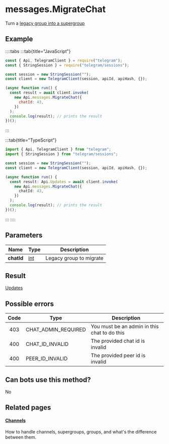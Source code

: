 # messages.MigrateChat

Turn a [legacy group into a supergroup](https://core.telegram.org/api/channel)

## Example

::::tabs
:::tab{title="JavaScript"}

```js
const { Api, TelegramClient } = require("telegram");
const { StringSession } = require("telegram/sessions");

const session = new StringSession("");
const client = new TelegramClient(session, apiId, apiHash, {});

(async function run() {
  const result = await client.invoke(
    new Api.messages.MigrateChat({
      chatId: 43,
    })
  );
  console.log(result); // prints the result
})();
```

:::

:::tab{title="TypeScript"}

```ts
import { Api, TelegramClient } from "telegram";
import { StringSession } from "telegram/sessions";

const session = new StringSession("");
const client = new TelegramClient(session, apiId, apiHash, {});

(async function run() {
  const result: Api.Updates = await client.invoke(
    new Api.messages.MigrateChat({
      chatId: 43,
    })
  );
  console.log(result); // prints the result
})();
```

:::
::::

## Parameters

|    Name    | Type                                      | Description             |
| :--------: | ----------------------------------------- | ----------------------- |
| **chatId** | [int](https://core.telegram.org/type/int) | Legacy group to migrate |

## Result

[Updates](https://core.telegram.org/type/Updates)

## Possible errors

| Code | Type                | Description                                  |
| :--: | ------------------- | -------------------------------------------- |
| 403  | CHAT_ADMIN_REQUIRED | You must be an admin in this chat to do this |
| 400  | CHAT_ID_INVALID     | The provided chat id is invalid              |
| 400  | PEER_ID_INVALID     | The provided peer id is invalid              |

## Can bots use this method?

No

## Related pages

#### [Channels](https://core.telegram.org/api/channel)

How to handle channels, supergroups, groups, and what's the difference between them.
